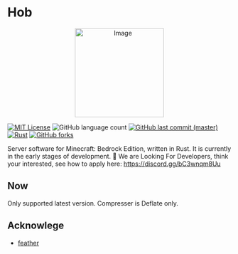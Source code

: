 # Hob

<p align="center">
  <img src="https://github.com/ueno-aki/Hob/assets/111332986/050d8078-2869-44a0-8c06-d62a7bbd0faa" alt="Image" width="200" height="200" />
</p>

[![MIT License](http://img.shields.io/badge/license-MIT-blue.svg?style=flat)]([LICENSE](https://github.com/ueno-aki/Hob/blob/master/LICENSE))
![GitHub language count](https://img.shields.io/github/languages/count/ueno-aki/Hob)
[![GitHub last commit (master)](https://img.shields.io/github/last-commit/ueno-aki/Hob/master)](https://github.com/ueno-aki/Hob/commits/master/)
[![Rust](https://github.com/ueno-aki/Hob/actions/workflows/rust.yml/badge.svg)](https://github.com/ueno-aki/Hob/actions/workflows/rust.yml)
[![GitHub forks](https://img.shields.io/github/forks/ueno-aki/Hob)](https://github.com/ueno-aki/Hob/forks)

Server software for Minecraft: Bedrock Edition, written in Rust. It is currently in the early stages of development. 🚧
We are Looking For Developers, think your interested, see how to apply here: <https://discord.gg/bC3wnqm8Uu>

## Now

Only supported latest version.
Compresser is Deflate only.

## Acknowlege

* [feather](https://github.com/feather-rs/feather/blob/main/LICENSE.md)
